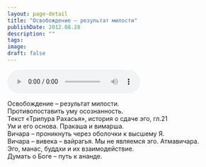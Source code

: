 ```yaml
---
layout: page-detail
title: "Освобождение – результат милости"
publishDate: 2012.08.28
description: ""
tags:
image:
draft: false
---
```


<audio title="2012.08.28 - Освобождение – результат милости.mp3" src="/upload/iblock/107/107cb32925353934ffff854f8ad88734.mp3" controls=""></audio>

 Освобождение – результат милости.  
 Противопоставить уму осознанность.  
Текст «Трипура Рахасья», история о сдаче эго, гл.21  
 Ум и его основа. Пракаша и вимарша.  
 Вичара – проникнуть через оболочки к высшему Я.  
 Вичара – вивека – вайрагья. Мы не являемся эго. Атмавичара.  
 Эго, манас, буддхи и их взаимодействие.  
 Думать о Боге – путь к ананде.  

  
